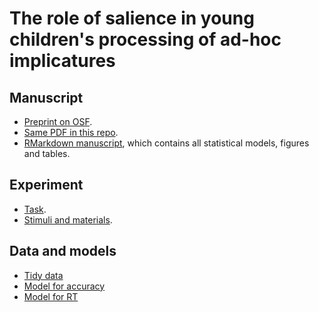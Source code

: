 The role of salience in young children's processing of ad-hoc implicatures
===

## Manuscript 
* [Preprint on OSF](FIXME).
* [Same PDF in this repo](paper/simpimp_paper.pdf).
* [RMarkdown manuscript](paper/simpimp_paper.Rmd), which contains all statistical models, figures and tables.

## Experiment
* [Task](http://stanford.edu/~ejyoon/simpimpSC/bing_final/simpimpSC.html).
* [Stimuli and materials](https://github.com/ejyoon/simpimp_rs/tree/master/experiment).

## Data and models
* [Tidy data](https://github.com/ejyoon/simpimp_rs/tree/master/data_ana/data)
* [Model for accuracy](https://github.com/ejyoon/simpimp_rs/blob/master/data_ana/simpimp_brms_acc.Rds)
* [Model for RT](https://github.com/ejyoon/simpimp_rs/blob/master/data_ana/simpimp_brms_rt_gaussian.Rds)






